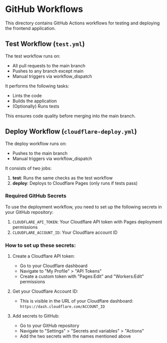 # GitHub Workflows

This directory contains GitHub Actions workflows for testing and deploying the frontend application.

## Test Workflow (`test.yml`)

The test workflow runs on:
- All pull requests to the main branch
- Pushes to any branch except main
- Manual triggers via workflow_dispatch

It performs the following tasks:
- Lints the code
- Builds the application
- (Optionally) Runs tests

This ensures code quality before merging into the main branch.

## Deploy Workflow (`cloudflare-deploy.yml`)

The deploy workflow runs on:
- Pushes to the main branch
- Manual triggers via workflow_dispatch

It consists of two jobs:
1. **test**: Runs the same checks as the test workflow
2. **deploy**: Deploys to Cloudflare Pages (only runs if tests pass)

### Required GitHub Secrets

To use the deployment workflow, you need to set up the following secrets in your GitHub repository:

1. `CLOUDFLARE_API_TOKEN`: Your Cloudflare API token with Pages deployment permissions
2. `CLOUDFLARE_ACCOUNT_ID`: Your Cloudflare account ID

### How to set up these secrets:

1. Create a Cloudflare API token:
   - Go to your Cloudflare dashboard
   - Navigate to "My Profile" > "API Tokens"
   - Create a custom token with "Pages:Edit" and "Workers:Edit" permissions

2. Get your Cloudflare Account ID:
   - This is visible in the URL of your Cloudflare dashboard: `https://dash.cloudflare.com/ACCOUNT_ID`

3. Add secrets to GitHub:
   - Go to your GitHub repository
   - Navigate to "Settings" > "Secrets and variables" > "Actions"
   - Add the two secrets with the names mentioned above 